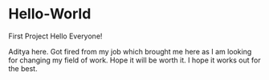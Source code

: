 # Hello-World
First Project
Hello Everyone!

Aditya here. Got fired from my job which brought me here as I am looking for changing my field of work.
Hope it will be worth it. I hope it works out for the best.
